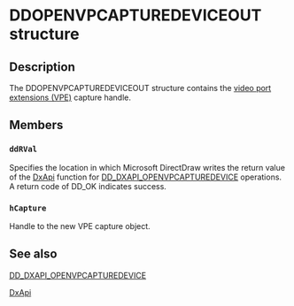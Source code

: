 # DDOPENVPCAPTUREDEVICEOUT structure

## Description

The DDOPENVPCAPTUREDEVICEOUT structure contains the [video port extensions (VPE)](https://learn.microsoft.com/windows-hardware/drivers/) capture handle.

## Members

### `ddRVal`

Specifies the location in which Microsoft DirectDraw writes the return value of the [DxApi](https://learn.microsoft.com/previous-versions/windows/drivers/display/nf-dxapi-dxapi) function for [DD_DXAPI_OPENVPCAPTUREDEVICE](https://learn.microsoft.com/previous-versions/windows/hardware/drivers/ff551500(v=vs.85)) operations. A return code of DD_OK indicates success.

### `hCapture`

Handle to the new VPE capture object.

## See also

[DD_DXAPI_OPENVPCAPTUREDEVICE](https://learn.microsoft.com/previous-versions/windows/hardware/drivers/ff551500(v=vs.85))

[DxApi](https://learn.microsoft.com/previous-versions/windows/drivers/display/nf-dxapi-dxapi)